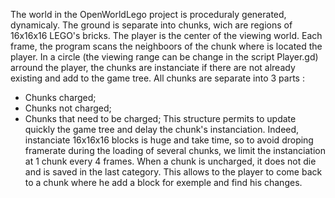 The world in the OpenWorldLego project is proceduraly generated, dynamicaly. The ground is separate into chunks, wich are regions of 16x16x16 LEGO's bricks. The player is the center of the viewing world. Each frame, the program scans the neighboors of the chunk where is located the player. In a circle (the viewing range can be change in the script Player.gd) arround the player, the chunks are instanciate if there are not already existing and add to the game tree. All chunks are separate into 3 parts :
- Chunks charged;
- Chunks not charged;
- Chunks that need to be charged;
This structure permits to update quickly the game tree and delay the chunk's instanciation. Indeed, instanciate 16x16x16 blocks is huge and take time, so to avoid droping framerate during the loading of several chunks, we limit the instanciation at 1 chunk every 4 frames. When a chunk is uncharged, it does not die and is saved in the last category. This allows to the player to come back to a chunk where he add a block for exemple and find his changes.
